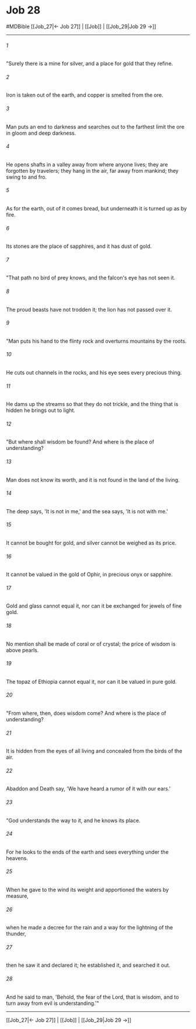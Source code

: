# Job 28
#MDBible
[[Job_27|← Job 27]] | [[Job]] | [[Job_29|Job 29 →]]

***

###### 1 

"Surely there is a mine for silver, and a place for gold that they refine. 

###### 2 

Iron is taken out of the earth, and copper is smelted from the ore. 

###### 3 

Man puts an end to darkness and searches out to the farthest limit the ore in gloom and deep darkness. 

###### 4 

He opens shafts in a valley away from where anyone lives; they are forgotten by travelers; they hang in the air, far away from mankind; they swing to and fro. 

###### 5 

As for the earth, out of it comes bread, but underneath it is turned up as by fire. 

###### 6 

Its stones are the place of sapphires, and it has dust of gold. 

###### 7 

"That path no bird of prey knows, and the falcon's eye has not seen it. 

###### 8 

The proud beasts have not trodden it; the lion has not passed over it. 

###### 9 

"Man puts his hand to the flinty rock and overturns mountains by the roots. 

###### 10 

He cuts out channels in the rocks, and his eye sees every precious thing. 

###### 11 

He dams up the streams so that they do not trickle, and the thing that is hidden he brings out to light. 

###### 12 

"But where shall wisdom be found? And where is the place of understanding? 

###### 13 

Man does not know its worth, and it is not found in the land of the living. 

###### 14 

The deep says, 'It is not in me,' and the sea says, 'It is not with me.' 

###### 15 

It cannot be bought for gold, and silver cannot be weighed as its price. 

###### 16 

It cannot be valued in the gold of Ophir, in precious onyx or sapphire. 

###### 17 

Gold and glass cannot equal it, nor can it be exchanged for jewels of fine gold. 

###### 18 

No mention shall be made of coral or of crystal; the price of wisdom is above pearls. 

###### 19 

The topaz of Ethiopia cannot equal it, nor can it be valued in pure gold. 

###### 20 

"From where, then, does wisdom come? And where is the place of understanding? 

###### 21 

It is hidden from the eyes of all living and concealed from the birds of the air. 

###### 22 

Abaddon and Death say, 'We have heard a rumor of it with our ears.' 

###### 23 

"God understands the way to it, and he knows its place. 

###### 24 

For he looks to the ends of the earth and sees everything under the heavens. 

###### 25 

When he gave to the wind its weight and apportioned the waters by measure, 

###### 26 

when he made a decree for the rain and a way for the lightning of the thunder, 

###### 27 

then he saw it and declared it; he established it, and searched it out. 

###### 28 

And he said to man, 'Behold, the fear of the Lord, that is wisdom, and to turn away from evil is understanding.'" 

***

[[Job_27|← Job 27]] | [[Job]] | [[Job_29|Job 29 →]]
